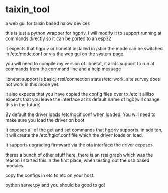 # taixin_tool
a web gui for taixin based halow devices

this is just a python wrapper for hgpriv, I will modify it to support running at commands directly so it can be ported to an esp32 

 it expects that hgpriv or libnetat installed in /sbin
 the mode can be switched in /etc/mode.conf or via the web gui on the system page.

 you will need to compile my version of libnetat, it adds support to run at commands from the command line and a help message

 libnetat support is basic, rssi/connection status/etc work. 
 site survey does not work in this mode yet.
 
 it also expects that you have copied the config files over to /etc
 it allllso expects that you leave the interface at its default name of hg0(will change this in the future)

 By default the driver loads /etc/hgcif.conf when loaded. You will need to make sure you load the driver on boot
 

 It exposes all of the get and set commands that hgpriv supports. in additon, it will create the /etc/hgicf.conf file which 
 the driver loads on load. 

 It supports upgrading firmware via the ota interface the driver exposes. 
 

theres a bunch of other stuff here, there is an rssi graph which was the reason i started this in the first place, when testing out the usb based modules.

copy the configs in etc to etc on your host. 


python server.py 
and you should be good to go!
